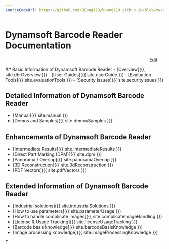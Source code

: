```yaml
---
sourceCodeUrl: https://github.com/BBong119/bbong119.github.io/blob/master/index.md
---
```


# Dynamsoft Barcode Reader Documentation  
<p align="right"><a href="{{ page.sourceCodeUrl }} " align="right" class="#otherLinkColour">Edit<img src="{{ site.editIcon }}" width="20px" height="15px" /></a></p>
## Basic Information of Dynamsoft Barcode Reader  
- [Overview]({{ site.dbrOverview }})  
- [User Guides]({{ site.userGuide }})  
- [Evaluation Tools]({{ site.evaluationTools }})  
- [Security Issues]({{ site.securityIssues }})  

## Detailed Information of Dynamsoft Barcode Reader  
- [Manual]({{ site.manual }})  
- [Demos and Samples]({{ site.demosSamples }})  

## Enhancements of Dynamsoft Barcode Reader  
- [Intermediate Results]({{ site.intermediateResults }})  
- [Direct Part Marking (DPM)]({{ site.dpm }})  
- [Panorama / Overlap]({{ site.panoramaOverlap }})  
- [3D Reconstruction]({{ site.3dReconstruction }})    
- [PDF Vectors]({{ site.pdfVectors }})  

## Extended Information of Dynamsoft Barcode Reader  
- [Industrial solutions]({{ site.industrialSolutions }})  
- [How to use parameters]({{ site.parameterUsage }})  
-	[How to handle complicate images]({{ site.complicateImageHandling }})  
-	[License & Usage Tracking]({{ site.licenseUsageTracking }})  
-	[Barcode basis knowledge]({{ site.barcodeBasisKnowledge }})  
- [Image processing knowledge]({{ site.imageProcessingKnowledge }})   

T
